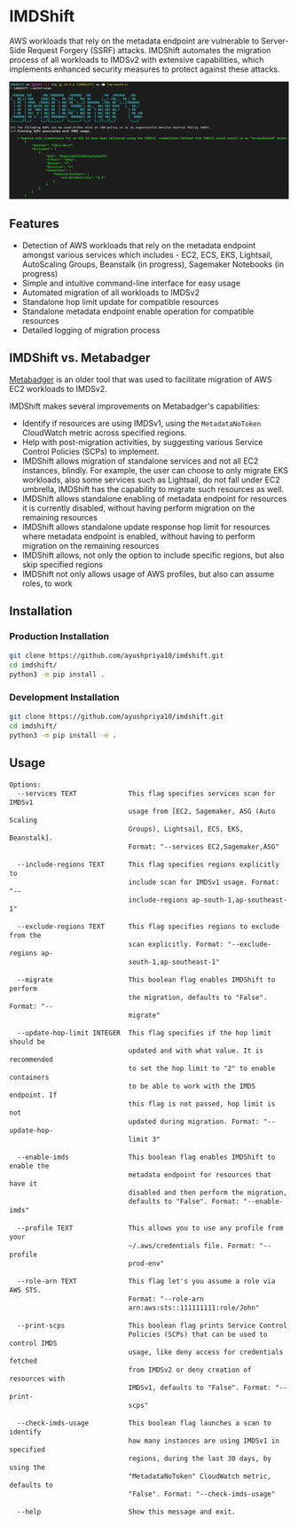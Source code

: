 # IMDShift

AWS workloads that rely on the metadata endpoint are vulnerable to Server-Side Request Forgery (SSRF) attacks. IMDShift automates the migration process of all workloads to IMDSv2 with extensive capabilities, which implements enhanced security measures to protect against these attacks.

![IMDShift CLI Image](img/imdshift-demo.png)

## Features
* Detection of AWS workloads that rely on the metadata endpoint amongst various services which includes - EC2, ECS, EKS, Lightsail, AutoScaling Groups, Beanstalk (in progress), Sagemaker Notebooks (in progress)
* Simple and intuitive command-line interface for easy usage
* Automated migration of all workloads to IMDSv2
* Standalone hop limit update for compatible resources
* Standalone metadata endpoint enable operation for compatible resources
* Detailed logging of migration process

## IMDShift vs. Metabadger

[Metabadger](https://github.com/salesforce/metabadger) is an older tool that was used to facilitate migration of AWS EC2 workloads to IMDSv2.

IMDShift makes several improvements on Metabadger's capabilities:
* Identify if resources are using IMDSv1, using the `MetadataNoToken` CloudWatch metric across specified regions.
* Help with post-migration activities, by suggesting various Service Control Policies (SCPs) to implement.
* IMDShift allows migration of standalone services and not all EC2 instances, blindly. For example, the user can choose to only migrate EKS workloads, also some services such as Lightsail, do not fall under EC2 umbrella, IMDShift has the capability to migrate such resources as well.
* IMDShift allows standalone enabling of metadata endpoint for resources it is currently disabled, without having perform migration on the remaining resources
* IMDShift allows standalone update response hop limit for resources where metadata endpoint is enabled, without having to perform migration on the remaining resources
* IMDShift allows, not only the option to include specific regions, but also skip specified regions
* IMDShift not only allows usage of AWS profiles, but also can assume roles, to work

## Installation

### Production Installation

```sh
git clone https://github.com/ayushpriya10/imdshift.git
cd imdshift/
python3 -m pip install .
```

### Development Installation

```sh
git clone https://github.com/ayushpriya10/imdshift.git
cd imdshift/
python3 -m pip install -e .
```

## Usage

```
Options:
  --services TEXT             This flag specifies services scan for IMDSv1
                              usage from [EC2, Sagemaker, ASG (Auto Scaling
                              Groups), Lightsail, ECS, EKS, Beanstalk].
                              Format: "--services EC2,Sagemaker,ASG"

  --include-regions TEXT      This flag specifies regions explicitly to
                              include scan for IMDSv1 usage. Format: "--
                              include-regions ap-south-1,ap-southeast-1"

  --exclude-regions TEXT      This flag specifies regions to exclude from the
                              scan explicitly. Format: "--exclude-regions ap-
                              south-1,ap-southeast-1"

  --migrate                   This boolean flag enables IMDShift to perform
                              the migration, defaults to "False". Format: "--
                              migrate"

  --update-hop-limit INTEGER  This flag specifies if the hop limit should be
                              updated and with what value. It is recommended
                              to set the hop limit to "2" to enable containers
                              to be able to work with the IMDS endpoint. If
                              this flag is not passed, hop limit is not
                              updated during migration. Format: "--update-hop-
                              limit 3"

  --enable-imds               This boolean flag enables IMDShift to enable the
                              metadata endpoint for resources that have it
                              disabled and then perform the migration,
                              defaults to "False". Format: "--enable-imds"

  --profile TEXT              This allows you to use any profile from your
                              ~/.aws/credentials file. Format: "--profile
                              prod-env"
                              
  --role-arn TEXT             This flag let's you assume a role via AWS STS.
                              Format: "--role-arn
                              arn:aws:sts::111111111:role/John"

  --print-scps                This boolean flag prints Service Control
                              Policies (SCPs) that can be used to control IMDS
                              usage, like deny access for credentials fetched
                              from IMDSv2 or deny creation of resources with
                              IMDSv1, defaults to "False". Format: "--print-
                              scps"

  --check-imds-usage          This boolean flag launches a scan to identify
                              how many instances are using IMDSv1 in specified
                              regions, during the last 30 days, by using the
                              "MetadataNoToken" CloudWatch metric, defaults to
                              "False". Format: "--check-imds-usage"

  --help                      Show this message and exit.
```